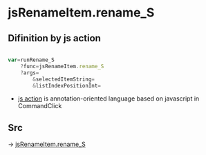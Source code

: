 # jsRenameItem.rename_S

## Difinition by js action

```js.js

var=runRename_S
	?func=jsRenameItem.rename_S
	?args=
		&selectedItemString=
		&listIndexPositionInt=
```

- [js action]() is annotation-oriented language based on javascript in CommandClick

## Src

-> [jsRenameItem.rename_S](https://github.com/puutaro/CommandClick/blob/master/app/src/main/java/com/puutaro/commandclick/fragment_lib/terminal_fragment/js_interface/list_index/JsRenameItem.kt#L26)


